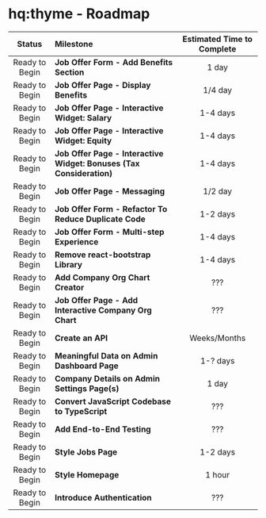 # hq:thyme - Roadmap

| Status | Milestone | Estimated Time to Complete |
| :---: | :--- | :---: |
| Ready to Begin | **Job Offer Form - Add Benefits Section** | 1 day |
| Ready to Begin | **Job Offer Page - Display Benefits** | 1/4 day |
| Ready to Begin | **Job Offer Page - Interactive Widget: Salary** | 1-4 days |
| Ready to Begin | **Job Offer Page - Interactive Widget: Equity** | 1-4 days |
| Ready to Begin | **Job Offer Page - Interactive Widget: Bonuses (Tax Consideration)** | 1-4 days |
| Ready to Begin | **Job Offer Page - Messaging** | 1/2 day |
| Ready to Begin | **Job Offer Form - Refactor To Reduce Duplicate Code** | 1-2 days |
| Ready to Begin | **Job Offer Form - Multi-step Experience** | 1-4 days |
| Ready to Begin | **Remove react-bootstrap Library** | 1-4 days |
| Ready to Begin | **Add Company Org Chart Creator** | ??? |
| Ready to Begin | **Job Offer Page - Add Interactive Company Org Chart** | ??? |
| Ready to Begin | **Create an API** | Weeks/Months |
| Ready to Begin | **Meaningful Data on Admin Dashboard Page** | 1-? days |
| Ready to Begin | **Company Details on Admin Settings Page(s)** | 1 day |
| Ready to Begin | **Convert JavaScript Codebase to TypeScript** | ??? |
| Ready to Begin | **Add End-to-End Testing** | ??? |
| Ready to Begin | **Style Jobs Page** | 1-2 days |
| Ready to Begin | **Style Homepage** | 1 hour |
| Ready to Begin | **Introduce Authentication** | ??? |
